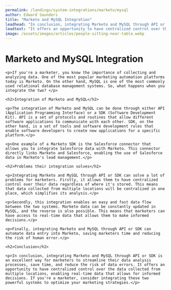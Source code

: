 ```yaml
---
permalink: /landings/system-integrations/marketo/mysql
author: Edward Saunders
title: "Marketo and MySQL Integration"
leadhead: "In conclusion, integrating Marketo and MySQL through API or SDK is an excellent way for marketers to streamline their data analysis processes, save time, and reduce the risk of data errors"
leadtext: "It offers an opportunity to have centralized control over the data collected from multiple locations, enabling real-time data that allows for informed decisions. If you're a marketer, consider integrating these two powerful systems to optimize your marketing strategies."
image: /assets/images/articles/people-sitting-near-table.webp
---
```

<div class="arttext">
	<h1>Marketo and MySQL Integration</h1>

	<p>If you're a marketer, you know the importance of collecting and analyzing data. One of the most popular marketing automation platforms today is Marketo. On the other hand, MySQL is one of the most commonly used relational database management systems. So, what happens when you integrate the two? </p>

	<h2>Integration of Marketo and MySQL</h2>

	<p>The integration of Marketo and MySQL can be done through either API (Application Programming Interface) or a SDK (Software Development Kit). API is a set of protocols and routines that allow different software applications to communicate with each other. SDK, on the other hand, is a set of tools and software development rules that enable software developers to create new applications for a specific platform.</p>

	<p>One example of a Marketo SDK is the Salesforce connector that allows you to integrate Salesforce data with Marketo. This connector directly links Marketo and Salesforce, enabling the use of Salesforce data in Marketo's lead management.</p>

	<h2>Problems their integration solves</h2>

	<p>Integrating Marketo and MySQL through API or SDK can solve a lot of problems for marketers. Firstly, it allows them to have centralized control over their data regardless of where it's stored. This means that data collected from multiple locations will be centralized in one place, which simplifies its analysis.</p>

	<p>Secondly, this integration enables an easy and fast data flow between the two systems. Marketo data can be constantly updated in MySQL, and the reverse is also possible. This means that marketers can have access to real-time data that allows them to make informed decisions.</p>

	<p>Finally, integrating Marketo and MySQL through API or SDK can automate data entry into Marketo, saving marketers time and reducing the risk of human error.</p>

	<h2>Conclusion</h2>

	<p>In conclusion, integrating Marketo and MySQL through API or SDK is an excellent way for marketers to streamline their data analysis processes, save time, and reduce the risk of data errors. It offers an opportunity to have centralized control over the data collected from multiple locations, enabling real-time data that allows for informed decisions. If you're a marketer, consider integrating these two powerful systems to optimize your marketing strategies.</p>

</div>